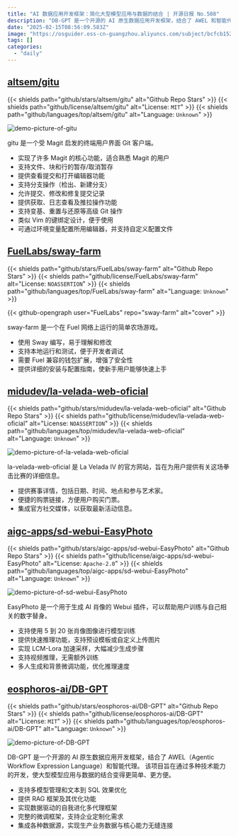 ```yaml
---
title: "AI 数据应用开发框架：简化大型模型应用与数据的结合 | 开源日报 No.508"
description: "DB-GPT 是一个开源的 AI 原生数据应用开发框架，结合了 AWEL 和智能代理，旨在简化大型模型应用与数据的结合。其核心功能包括多模型管理、文本到 SQL 优化、数据驱动的多代理框架、微调支持以及与多种数据源的集成，旨在满足企业的定制化需求。"
date: "2025-02-15T08:56:09.583Z"
image: "https://osguider.oss-cn-guangzhou.aliyuncs.com/subject/bcfcb152d2603ebf3da4a793843e5147.png"
tags: []
categories:
  - "daily"
---
```


## [altsem/gitu](https://github.com/altsem/gitu)

{{< shields path="github/stars/altsem/gitu" alt="Github Repo Stars" >}} {{< shields path="github/license/altsem/gitu" alt="License: `MIT`" >}} {{< shields path="github/languages/top/altsem/gitu" alt="Language: `Unknown`" >}}

![demo-picture-of-gitu](https://static.osguider.com/subject/github/altsem/gitu/6558a6a37716e54e18557592c2ef24d8.gif)

gitu 是一个受 Magit 启发的终端用户界面 Git 客户端。

- 实现了许多 Magit 的核心功能，适合熟悉 Magit 的用户
- 支持文件、块和行的暂存/取消暂存
- 提供查看提交和打开编辑器功能
- 支持分支操作（检出、新建分支）
- 允许提交、修改和修复提交记录
- 提供获取、日志查看及推拉操作功能
- 支持变基、重置与还原等高级 Git 操作
- 类似 Vim 的键绑定设计，便于使用
- 可通过环境变量配置所用编辑器，并支持自定义配置文件
  
## [FuelLabs/sway-farm](https://github.com/FuelLabs/sway-farm)

{{< shields path="github/stars/FuelLabs/sway-farm" alt="Github Repo Stars" >}} {{< shields path="github/license/FuelLabs/sway-farm" alt="License: `NOASSERTION`" >}} {{< shields path="github/languages/top/FuelLabs/sway-farm" alt="Language: `Unknown`" >}}

{{< github-opengraph user="FuelLabs" repo="sway-farm" alt="cover" >}}

sway-farm 是一个在 Fuel 网络上运行的简单农场游戏。

- 使用 Sway 编写，易于理解和修改
- 支持本地运行和测试，便于开发者调试
- 需要 Fuel 兼容的钱包扩展，增强了安全性
- 提供详细的安装与配置指南，使新手用户能够快速上手
  
## [midudev/la-velada-web-oficial](https://github.com/midudev/la-velada-web-oficial)

{{< shields path="github/stars/midudev/la-velada-web-oficial" alt="Github Repo Stars" >}} {{< shields path="github/license/midudev/la-velada-web-oficial" alt="License: `NOASSERTION`" >}} {{< shields path="github/languages/top/midudev/la-velada-web-oficial" alt="Language: `Unknown`" >}}

![demo-picture-of-la-velada-web-oficial](https://static.osguider.com/subject/github/midudev/la-velada-web-oficial/0146f40f9c69be2d635f214c7ca3c664.webp)

la-velada-web-oficial 是 La Velada IV 的官方网站，旨在为用户提供有关这场拳击比赛的详细信息。

- 提供赛事详情，包括日期、时间、地点和参与艺术家。
- 便捷的购票链接，方便用户购买门票。
- 集成官方社交媒体，以获取最新活动信息。
  
## [aigc-apps/sd-webui-EasyPhoto](https://github.com/aigc-apps/sd-webui-EasyPhoto)

{{< shields path="github/stars/aigc-apps/sd-webui-EasyPhoto" alt="Github Repo Stars" >}} {{< shields path="github/license/aigc-apps/sd-webui-EasyPhoto" alt="License: `Apache-2.0`" >}} {{< shields path="github/languages/top/aigc-apps/sd-webui-EasyPhoto" alt="Language: `Unknown`" >}}

![demo-picture-of-sd-webui-EasyPhoto](https://static.osguider.com/subject/github/aigc-apps/sd-webui-EasyPhoto/e958536c27a70d949684ca7d193cf4aa.jpg)

EasyPhoto 是一个用于生成 AI 肖像的 Webui 插件，可以帮助用户训练与自己相关的数字替身。

- 支持使用 5 到 20 张肖像图像进行模型训练
- 提供快速推理功能，支持预设模板或自定义上传图片
- 实现 LCM-Lora 加速采样，大幅减少生成步骤
- 支持视频推理，无需额外训练
- 多人生成和背景微调功能，优化推理速度
  
## [eosphoros-ai/DB-GPT](https://github.com/eosphoros-ai/DB-GPT)

{{< shields path="github/stars/eosphoros-ai/DB-GPT" alt="Github Repo Stars" >}} {{< shields path="github/license/eosphoros-ai/DB-GPT" alt="License: `MIT`" >}} {{< shields path="github/languages/top/eosphoros-ai/DB-GPT" alt="Language: `Unknown`" >}}

![demo-picture-of-DB-GPT](https://static.osguider.com/subject/github/eosphoros-ai/DB-GPT/3456e4a3b4106926e9ae4344668f7d32.png)

DB-GPT 是一个开源的 AI 原生数据应用开发框架，结合了 AWEL（Agentic Workflow Expression Language）和智能代理。
该项目旨在通过多种技术能力的开发，使大型模型应用与数据的结合变得更简单、更方便。

- 支持多模型管理和文本到 SQL 效果优化
- 提供 RAG 框架及其优化功能
- 实现数据驱动的自我进化多代理框架
- 完整的微调框架，支持企业定制化需求
- 集成各种数据源，实现生产业务数据与核心能力无缝连接
  
